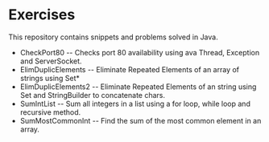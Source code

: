# Exercises

This repository contains snippets and problems solved in Java.
* CheckPort80 -- Checks port 80 availability using ava Thread, Exception and ServerSocket.
* ElimDuplicElements -- Eliminate Repeated Elements of an array of strings using Set*
* ElimDuplicElements2 -- Eliminate Repeated Elements of an string using Set and StringBuilder to concatenate chars.
* SumIntList -- Sum all integers in a list using a for loop, while loop and recursive method.
* SumMostCommonInt -- Find the sum of the most common element in an array.

